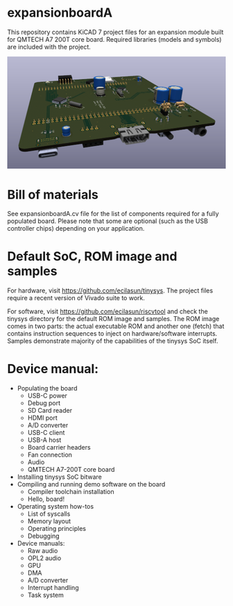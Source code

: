 # expansionboardA

This repository contains KiCAD 7 project files for an expansion module built for QMTECH A7 200T core board.
Required libraries (models and symbols) are included with the project.

<img src="render.png" width="512px">

# Bill of materials

See expansionboardA.cv file for the list of components required for a fully populated board. Please note that some are optional (such as the USB controller chips) depending on your application.

# Default SoC, ROM image and samples

For hardware, visit https://github.com/ecilasun/tinysys. The project files require a recent version of Vivado suite to work.

For software, visit https://github.com/ecilasun/riscvtool and check the tinysys directory for the default ROM image and samples. The ROM image comes in two parts: the actual executable ROM and another one (fetch) that contains instruction sequences to inject on hardware/software interrupts. Samples demonstrate majority of the capabilities of the tinysys SoC itself.

# Device manual:
- Populating the board
    - USB-C power
    - Debug port
    - SD Card reader
    - HDMI port
    - A/D converter
    - USB-C client
    - USB-A host
    - Board carrier headers
    - Fan connection
    - Audio
    - QMTECH A7-200T core board
- Installing tinysys SoC bitware
- Compiling and running demo software on the board
    - Compiler toolchain installation
    - Hello, board!
- Operating system how-tos
    - List of syscalls
    - Memory layout
    - Operating principles
    - Debugging
- Device manuals:
    - Raw audio
    - OPL2 audio
    - GPU
    - DMA
    - A/D converter
    - Interrupt handling
    - Task system

